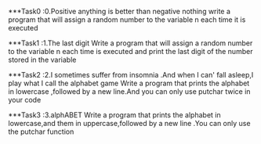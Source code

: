 ***Task0 :0.Positive anything is better than negative nothing
    write a program that will assign a random number to the variable n each time it is executed

***Task1 :1.The last digit
     Write a program that will assign a random number to the variable n each time is executed and print the last digit of the number stored in the variable 

***Task2 :2.I sometimes suffer from insomnia .And when I can' fall asleep,I play what I call the alphabet game
    Write a program that prints the alphabet in lowercase ,followed by a new line.And you can only use putchar twice in your code

***Task3 :3.alphABET
     Write a program that prints the alphabet in lowercase,and them in uppercase,followed by a new line .You can only use the putchar function
